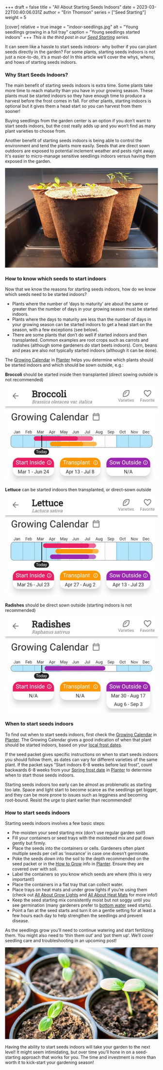 +++
draft = false
title = "All About Starting Seeds Indoors"
date = 2023-03-22T00:40:06.031Z
author = "Erin Thomson"
series = ["Seed Starting"]
weight = 5

[cover]
relative = true
image = "indoor-seedlings.jpg"
alt = "Young seedlings growing in a foil tray"
caption = "Young seedlings started indoors"
+++
*This is the third post in our [Seed Starting](../../series/seed-starting/) series.*

It can seem like a hassle to start seeds indoors- why bother if you can plant seeds directly in the garden? For some plants, starting seeds indoors is not just a nice-to-do, it’s a must-do! In this article we’ll cover the whys, whens, and hows of starting seeds indoors.

### Why Start Seeds Indoors?

The main benefit of starting seeds indoors is extra time. Some plants take more time to reach maturity than you have in your growing season. These plants must be started indoors so they have enough time to produce a harvest before the frost comes in fall. For other plants, starting indoors is optional but it gives them a head start so you can harvest from them sooner! 

Buying seedlings from the garden center is an option if you don’t want to start seeds indoors, but the cost really adds up and you won’t find as many plant varieties to choose from.

Another benefit of starting seeds indoors is being able to control the environment and tend the plants more easily. Seeds that are direct sown outdoors are exposed to potential inclement weather and pests right away. It's easier to micro-manage sensitive seedlings indoors versus having them exposed in the garden.

![Seedlings in peat pots](peat-pot-seedlings.jpg)

### How to know which seeds to start indoors

Now that we know the reasons for starting seeds indoors, how do we know which seeds need to be started indoors?

* Plants where the number of ‘days to maturity’ are about the same or greater than the number of days in your growing season must be started indoors. 
* Plants where the days to maturity are less than the number of days in your growing season can be started indoors to get a head start on the season, with a few exceptions (see below).
* There are some plants that don’t do well if started indoors and then transplanted. Common examples are root crops such as carrots and radishes (although some gardeners do start beets indoors). Corn, beans and peas are also not typically started indoors (although it can be done).

The [Growing Calendar](https://info.planter.garden/growing-calendar/how-to-use/) in [Planter](https://planter.garden/) helps you determine which plants should be started indoors and which should be sown outside, e.g.:

**Broccoli** should be started inside then transplanted (direct sowing outside is not recommended)

![Screenshot of the broccoli growing calendar in Planter](broccoli-calendar.jpg)

**Lettuce** can be started indoors then transplanted, or direct-sown outside

![Screenshot of the lettuce growing calendar in Planter](lettuce-calendar.jpg)

**Radishes** should be direct sown outside (starting indoors is not recommended)

![Screenshot of the radish growing calendar in Planter](radishes-calendar.jpg)

### When to start seeds indoors

To find out when to start seeds indoors, first check the [Growing Calendar](https://info.planter.garden/growing-calendar/how-to-use/) in [Planter](https://planter.garden/). The Growing Calendar gives a good indication of when that plant should be started indoors, based on your [local frost dates](https://info.planter.garden/getting-started/frost-dates/).

If the seed packet gives specific instructions on when to start seeds indoors you should follow them, as dates can vary for different varieties of the same plant. If the packet says “Start indoors 6-8 weeks before last frost”, count backwards 6-8 weeks from your [Spring frost date](https://info.planter.garden/getting-started/frost-dates/) in [Planter](https://planter.garden/) to determine when to start those seeds indoors.

Starting seeds indoors too early can be almost as problematic as starting too late. Space and light start to become scarce as the seedlings get bigger, and they can be more prone to issues such as legginess and becoming root-bound. Resist the urge to plant earlier than recommended!

### How to start seeds indoors

Starting seeds indoors involves a few basic steps:

* Pre-moisten your seed starting mix (don’t use regular garden soil!)
* Fill your containers or seed trays with the moistened mix and pat down gently but firmly.
* Place the seeds into the containers or cells. Gardeners often plant multiple seeds per cell as ‘insurance’ in case one doesn’t germinate.
* Poke the seeds down into the soil to the depth recommended on the seed packet or in the [How to Grow](https://info.planter.garden/plant-information/how-to-grow/) info in [Planter](https://planter.garden/). Ensure they are covered over with soil.
* Label the containers so you know which seeds are where (this is very important!)
* Place the containers in a flat tray that can collect water.
* Place trays on heat mats and under grow lights if you’re using them (check out [All About Grow Lights](https://blog.planter.garden/posts/grow-lights/) and [All About Heat Mats](https://blog.planter.garden/posts/heat-mats/) for more info!)
* Keep the seed starting mix consistently moist but not soggy until you see germination (many gardeners prefer to [bottom water](https://blog.planter.garden/posts/the-ups-and-downs-of-bottom-watering/) seed starts).
* Point a fan at the seed starts and turn it on a gentle setting for at least a few hours each day to help strengthen the seedlings and prevent disease.

As the seedlings grow you’ll need to continue watering and start fertilizing them. You might also need to ‘thin them out’ and ‘pot them up’. We’ll cover seedling care and troubleshooting in an upcoming post!

![Cucumber seedlings in small pots](cucumber-seedlings.jpg)

Having the ability to start seeds indoors will take your garden to the next level! It might seem intimidating, but over time you’ll hone in on a seed-starting approach that works for you. The time and investment is more than worth it to kick-start your gardening season!